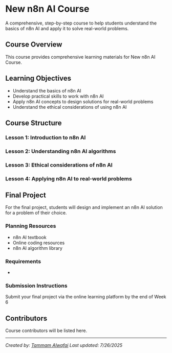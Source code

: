 # New n8n AI Course

A comprehensive, step-by-step course to help students understand the basics of n8n AI and apply it to solve real-world problems.

## Course Overview

This course provides comprehensive learning materials for New n8n AI Course.

## Learning Objectives

- Understand the basics of n8n AI
- Develop practical skills to work with n8n AI
- Apply n8n AI concepts to design solutions for real-world problems
- Understand the ethical considerations of using n8n AI

## Course Structure

### Lesson 1: Introduction to n8n AI
### Lesson 2: Understanding n8n AI algorithms
### Lesson 3: Ethical considerations of n8n AI
### Lesson 4: Applying n8n AI to real-world problems

## Final Project

For the final project, students will design and implement an n8n AI solution for a problem of their choice.

### Planning Resources

- n8n AI textbook
- Online coding resources
- n8n AI algorithm library

### Requirements

- 

### Submission Instructions

Submit your final project via the online learning platform by the end of Week 6

## Contributors

Course contributors will be listed here.

---

*Created by: [Tammam Alwafai](https://github.com/1992tw)*
*Last updated: 7/26/2025*